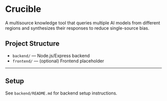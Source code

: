 # Crucible

A multisource knowledge tool that queries multiple AI models from different regions and synthesizes their responses to reduce single-source bias.

## Project Structure

- `backend/` — Node.js/Express backend
- `frontend/` — (optional) Frontend placeholder

---

## Setup

See `backend/README.md` for backend setup instructions. 